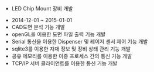* LED Chip Mount 장비 개발
- 2014-12-01 ~ 2015-01-01
- CAD도면 분석 기능 개발
- openGL을 이용한 도면 파일 출력 기능 개발
- Serial 통신을 이용한 Dispenser 및 레이저 센서 제어 기능 개발
- sqlite3를 이용한 자재 정보 및 장비 상태 관리 기능 개발
- 공유 메모리를 이용한 이종 프로세스 간의 통신 기능 개발
- TCP/IP 서버 클라이언트를 이용한 통신 기능 개발
